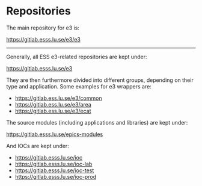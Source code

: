 # Repositories

The main repository for e3 is:

<https://gitlab.esss.lu.se/e3/e3>

---

Generally, all ESS e3-related repositories are kept under:

<https://gitlab.esss.lu.se/e3>

They are then furthermore divided into different groups, depending on their type and application. Some examples for e3 wrappers are:

- <https://gitlab.ess.lu.se/e3/common>
- <https://gitlab.ess.lu.se/e3/area>
- <https://gitlab.ess.lu.se/e3/ecat>

The source modules (including applications and libraries) are kept under:

<https://gitlab.esss.lu.se/epics-modules>

And IOCs are kept under:

- <https://gitlab.esss.lu.se/ioc>
- <https://gitlab.esss.lu.se/ioc-lab>
- <https://gitlab.esss.lu.se/ioc-test>
- <https://gitlab.esss.lu.se/ioc-prod>

